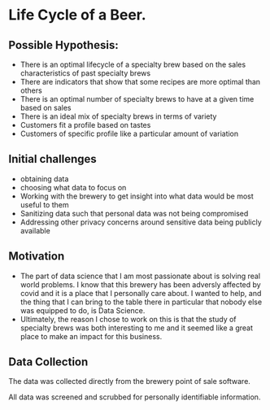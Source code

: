 # Life Cycle of a Beer.


## Possible Hypothesis: 

- There is an optimal lifecycle of a specialty brew based on the sales characteristics of past specialty brews
- There are indicators that show that some recipes are more optimal than others
- There is an optimal number of specialty brews to have at a given time based on sales
- There is an ideal mix of specialty brews in terms of variety
- Customers fit a profile based on tastes
- Customers of specific profile like a particular amount of variation

## Initial challenges
- obtaining data
- choosing what data to focus on
- Working with the brewery to get insight into what data would be most useful to them
- Sanitizing data such that personal data was not being compromised
- Addressing other privacy concerns around sensitive data being publicly available

## Motivation
- The part of data science that I am most passionate about is solving real world problems. I know that this brewery has been adversly affected by covid and it is a place that I personally care about. I wanted to help, and the thing that I can bring to the table there in particular that nobody else was equipped to do, is Data Science.
- Ultimately, the reason I chose to work on this is that the study of specialty brews was both interesting to me and it seemed like a great place to make an impact for this business.

## Data Collection

The data was collected directly from the brewery point of sale software.

All data was screened and scrubbed for personally identifiable information.